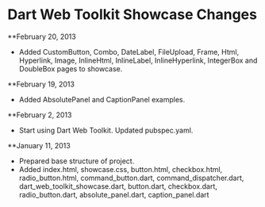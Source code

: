 Dart Web Toolkit Showcase Changes
=================================

**February 20, 2013

* Added CustomButton, Combo, DateLabel, FileUpload, Frame, Html, Hyperlink, Image, InlineHtml, InlineLabel, InlineHyperlink, IntegerBox and DoubleBox pages to showcase.

**February 19, 2013

* Added AbsolutePanel and CaptionPanel examples.

**February 2, 2013

* Start using Dart Web Toolkit. Updated pubspec.yaml.

**January 11, 2013

* Prepared base structure of project.
* Added index.html, showcase.css, button.html, checkbox.html, radio_button.html, command_button.dart, command_dispatcher.dart, dart_web_toolkit_showcase.dart, button.dart, checkbox.dart, radio_button.dart, absolute_panel.dart, caption_panel.dart
